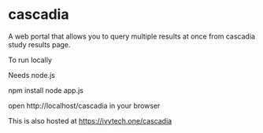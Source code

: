 # cascadia
A web portal that allows you to query multiple results at once from cascadia study results page. 

To run locally

Needs node.js

npm install
node app.js

open http://localhost/cascadia in your browser


This is also hosted at https://ivytech.one/cascadia